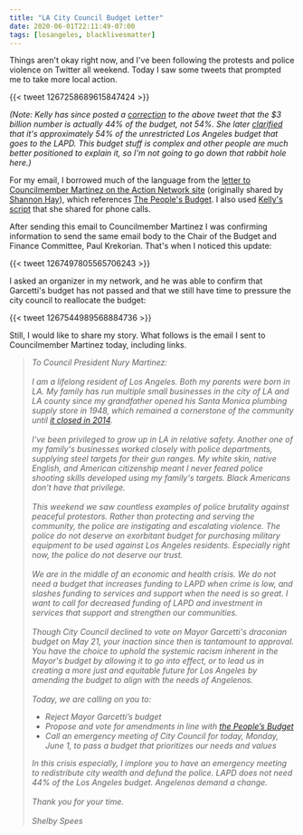 ```yaml
---
title: "LA City Council Budget Letter"
date: 2020-06-01T22:11:49-07:00
tags: [losangeles, blacklivesmatter]
---
```


Things aren't okay right now, and I've been following the protests and police violence on Twitter all weekend.
Today I saw some tweets that prompted me to take more local action.

<!--more-->

{{< tweet 1267258689615847424 >}}

*(Note: Kelly has since posted a [correction](https://twitter.com/KellyDiamond_/status/1267310174152187905) to the above tweet that the $3 billion number is actually 44% of the budget, not 54%.
She later [clarified](https://twitter.com/KellyDiamond_/status/1267549654251495424) that it's approximately 54% of the _unrestricted_ Los Angeles budget that goes to the LAPD.
This budget stuff is complex and other people are much better positioned to explain it, so I'm not going to go down that rabbit hole here.)*

For my email, I borrowed much of the language from the [letter to Councilmember Martinez on the Action Network site](https://actionnetwork.org/letters/we-demand-the-peoples-budget) (originally shared by [Shannon Hay](https://twitter.com/ShannonSketches/status/1267303704517939203)), which references [The People's Budget](https://peoplesbudgetla.com/peoplesbudget/).
I also used [Kelly's script](https://twitter.com/KellyDiamond_/status/1267262451009024000) that she shared for phone calls.

After sending this email to Councilmember Martinez I was confirming information to send the same email body to the Chair of the Budget and Finance Committee, Paul Krekorian.
That's when I noticed this update:

{{< tweet 1267497805565706243 >}}

I asked an organizer in my network, and he was able to confirm that Garcetti's budget has not passed and that we still have time to pressure the city council to reallocate the budget:

{{< tweet 1267544989568884736 >}}

Still, I would like to share my story.
What follows is the email I sent to Councilmember Martinez today, including links.
<br/>

<blockquote><i>
To Council President Nury Martinez:
<br/><br/>
I am a lifelong resident of Los Angeles. 
Both my parents were born in LA. 
My family has run multiple small businesses in the city of LA and LA county since my grandfather opened his Santa Monica plumbing supply store in 1948, which remained a cornerstone of the community until <a href="https://smmirror.com/2014/03/after-66-years-lincoln-pipe-plumbing-supply-to-close-in-santa-monica/">it closed in 2014</a>.
<br/><br/>
I've been privileged to grow up in LA in relative safety.
Another one of my family's businesses worked closely with police departments, supplying steel targets for their gun ranges.
My white skin, native English, and American citizenship meant I never feared police shooting skills developed using my family's targets.
Black Americans don't have that privilege.
<br/><br/>
This weekend we saw countless examples of police brutality against peaceful protestors.
Rather than protecting and serving the community, the police are instigating and escalating violence.
The police do not deserve an exorbitant budget for purchasing military equipment to be used against Los Angeles residents. 
Especially right now, the police do not deserve our trust.
<br/><br/>
We are in the middle of an economic and health crisis.
We do not need a budget that increases funding to LAPD when crime is low, and slashes funding to services and support when the need is so great.
I want to call for decreased funding of LAPD and investment in services that support and strengthen our communities. 
<br/><br/>
Though City Council declined to vote on Mayor Garcetti's draconian budget on May 21, your inaction since then is tantamount to approval.
You have the choice to uphold the systemic racism inherent in the Mayor's budget by allowing it to go into effect, or to lead us in creating a more just and equitable future for Los Angeles by amending the budget to align with the needs of Angelenos.
<br/><br/>
Today, we are calling on you to:
<ul>
 <li>Reject Mayor Garcetti’s budget 
 <li>Propose and vote for amendments in line with <a href="https://peoplesbudgetla.com/peoplesbudget/">the People’s Budget</a>
 <li>Call an emergency meeting of City Council for today, Monday, June 1, to pass a budget that prioritizes our needs and values
</ul>
In this crisis especially, I implore you to have an emergency meeting to redistribute city wealth and defund the police. 
LAPD does not need 44% of the Los Angeles budget.
Angelenos demand a change.
<br/><br/>
Thank you for your time.
<br/><br/>
Shelby Spees
</i></blockquote>
